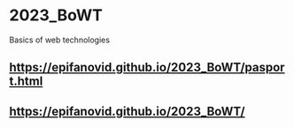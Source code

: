 # 2023_BoWT
Basics of web technologies


## https://epifanovid.github.io/2023_BoWT/pasport.html


## https://epifanovid.github.io/2023_BoWT/
